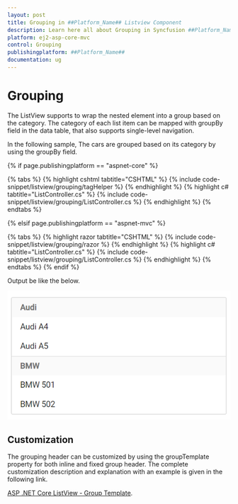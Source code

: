 ```yaml
---
layout: post
title: Grouping in ##Platform_Name## Listview Component
description: Learn here all about Grouping in Syncfusion ##Platform_Name## Listview component of Syncfusion Essential JS 2 and more.
platform: ej2-asp-core-mvc
control: Grouping
publishingplatform: ##Platform_Name##
documentation: ug
---
```



# Grouping

The ListView supports to wrap the nested element into a group based on the category. The category of each list item can be mapped with groupBy field in the data table, that also supports single-level navigation.

In the following sample, The cars are grouped based on its category by using the groupBy field.

{% if page.publishingplatform == "aspnet-core" %}

{% tabs %}
{% highlight cshtml tabtitle="CSHTML" %}
{% include code-snippet/listview/grouping/tagHelper %}
{% endhighlight %}
{% highlight c# tabtitle="ListController.cs" %}
{% include code-snippet/listview/grouping/ListController.cs %}
{% endhighlight %}
{% endtabs %}

{% elsif page.publishingplatform == "aspnet-mvc" %}

{% tabs %}
{% highlight razor tabtitle="CSHTML" %}
{% include code-snippet/listview/grouping/razor %}
{% endhighlight %}
{% highlight c# tabtitle="ListController.cs" %}
{% include code-snippet/listview/grouping/ListController.cs %}
{% endhighlight %}
{% endtabs %}
{% endif %}



Output be like the below.

![ASP .NET Core ListView - Grouping](./images/grouping.png)

## Customization

The grouping header can be customized by using the groupTemplate property for both inline and fixed group header. The complete customization description and explanation with an example is given in the following link.

[ASP .NET Core ListView - Group Template](./customizing-templates#group-template).